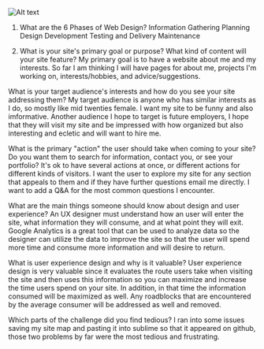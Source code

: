 ![Alt text](/path/to/site-map.png)

1. What are the 6 Phases of Web Design?
Information Gathering
Planning
Design
Development
Testing and Delivery
Maintenance

2. What is your site's primary goal or purpose? What kind of content will your site feature?
My primary goal is to have a website about me and my interests. So far I am thinking I will have pages for about me, projects I'm working on, interests/hobbies, and advice/suggestions.

What is your target audience's interests and how do you see your site addressing them?
My target audience is anyone who has similar interests as I do, so mostly like mid twenties female. I want my site to be funny and also imformative. Another audience I hope to target is future employers, I hope that they will visit my site and be impressed with how organized but also interesting and ecletic and will want to hire me.

What is the primary "action" the user should take when coming to your site? Do you want them to search for information, contact you, or see your portfolio? It's ok to have several actions at once, or different actions for different kinds of visitors.
I want the user to explore my site for any section that appeals to them and if they have further questions email me directly. I want to add a Q&A for the most common questions I encounter. 

What are the main things someone should know about design and user experience?
An UX designer must understand how an user will enter the site, what information they will consume, and at what point they will exit. Google Analytics is a great tool that can be used to analyze data so the designer can utilize the data to improve the site so that the user will spend more time and consume more information and will desire to return.

What is user experience design and why is it valuable?
User experience design is very valuable since it evaluates the route users take when visiting the site and then uses this information so you can maximize and increase the time users spend on your site. In addition, in that time the information consumed will be maximized as well. Any roadblocks that are encountered by the average consumer will be addressed as well and removed.

Which parts of the challenge did you find tedious?
I ran into some issues saving my site map and pasting it into sublime so that it appeared on github, those two problems by far were the most tedious and frustrating.